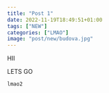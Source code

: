 ```yaml
---
title: "Post 1"
date: 2022-11-19T18:49:51+01:00
tags: ["NEW"]
categories: ["LMAO"]
image: "post/new/budova.jpg"
---
```


HII

LETS GO

```java
lmao2
```